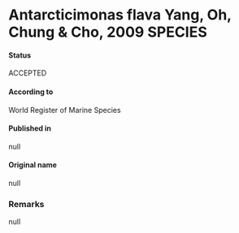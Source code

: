 # Antarcticimonas flava Yang, Oh, Chung & Cho, 2009 SPECIES

#### Status
ACCEPTED

#### According to
World Register of Marine Species

#### Published in
null

#### Original name
null

### Remarks
null